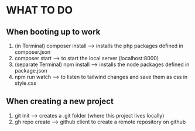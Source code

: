 # WHAT TO DO

## When booting up to work
1. (in Terminal) composer install –> installs the php packages defined in composer.json
2. composer start –> to start the local server (localhost:8000)
3. (separate Terminal) npm install –> installs the node packages defined in package.json
4. npm run watch –> to listen to tailwind changes and save them as css in style.css

## When creating a new project
1. git init –> creates a .git folder (where this project lives locally)
2. gh repo create –> github client to create a remote repository on github

